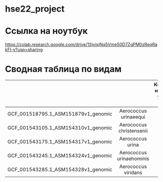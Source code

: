 # hse22_project

# Ссылка на ноутбук
https://colab.research.google.com/drive/1SjvisjNq5Vme50D7ZgPM0zReqRakFI-y?usp=sharing

# Сводная таблица по видам

|  |  |Количество найденных участков Z-днк | Общая длина | Процент покрытия генами | Количество генов |
| :---: | :---: | :---: | :---: | :---: | :---: |
| GCF_001518795.1_ASM151879v1_genomic | Aerococcus urinaeequi |1511 | 16327 | 85.590 | 1922 |
| GCF_001543105.1_ASM154310v1_genomic | Aerococcus christensenii |1067 | 11551 | 87.009 | 1581 |
| GCF_001543175.1_ASM154317v1_genomic | Aerococcus urina | 689 | 7431 | 86.675 | 1808|
| GCF_001543245.1_ASM154324v1_genomic | Aerococcus urinaehominis |1095 | 11691 | 87.547 | 1718 |
| GCF_001543285.1_ASM154328v1_genomic | Aerococcus viridans |1599 | 17273 | 83.898 | 2066 |
